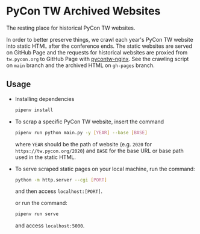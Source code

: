 # PyCon TW Archived Websites

The resting place for historical PyCon TW websites.

In order to better preserve things, we crawl each year's PyCon TW website into static HTML after the conference ends. The static websites are served on GitHub Page and the requests for historical websites are proxied from `tw.pycon.org` to GitHub Page with [pycontw-nginx](https://github.com/pycontw/pycontw-nginx). See the crawling script on `main` branch and the archived HTML on `gh-pages` branch.

## Usage

- Installing dependencies

  ```bash
  pipenv install
  ```

- To scrap a specific PyCon TW website, insert the command

  ```bash
  pipenv run python main.py -y [YEAR] --base [BASE]
  ```

  where `YEAR` should be the path of website (e.g. `2020` for `https://tw.pycon.org/2020`) and `BASE` for the base URL or base path used in the static HTML.

- To serve scraped static pages on your local machine, run the command:

  ```bash
  python -m http.server --cgi [PORT]
  ```

  and then access `localhost:[PORT]`.

  or run the command:

  ```bash
  pipenv run serve
  ```

  and access `localhost:5000`.